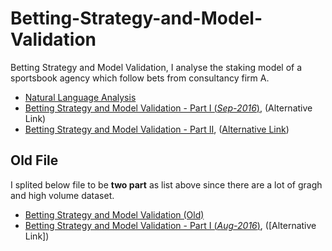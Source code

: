 # Betting-Strategy-and-Model-Validation

Betting Strategy and Model Validation, I analyse the staking model of a sportsbook agency which follow bets from consultancy firm A.

  - [Natural Language Analysis](http://rpubs.com/englianhu/natural-language-analysis)
  - [Betting Strategy and Model Validation - Part I (*Sep-2016*)](https://englianhu.github.io/2016/09/Betting%20Strategy%20and%20Model%20Validation/Betting_Strategy_and_Model_Validation_-_Part_01.html), (Alternative Link)
  - [Betting Strategy and Model Validation - Part II](http://englianhu.github.io/2016/08/Betting%20Strategy%20and%20Model%20Validation/Betting_Strategy_and_Model_Validation_-_Part_02.html), ([Alternative Link](http://rpubs.com/englianhu/203719))
  
## Old File

  I splited below file to be **two part** as list above since there are a lot of gragh and high volume dataset.

  - [Betting Strategy and Model Validation (Old)](http://rpubs.com/englianhu/betting-strategy-and-model-validation)
  - [Betting Strategy and Model Validation - Part I (*Aug-2016*)](http://englianhu.github.io/2016/08/Betting%20Strategy%20and%20Model%20Validation/Betting_Strategy_and_Model_Validation_-_Part_01.html), ([Alternative Link])

